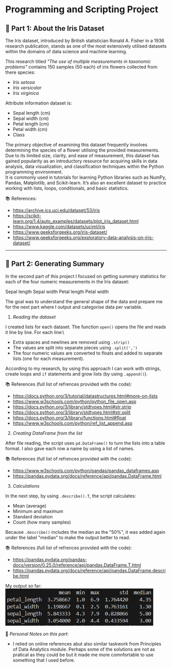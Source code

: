 # Programming and Scripting Project

## 🌸 Part 1: About the Iris Dataset

The Iris dataset, introduced by British statistician Ronald A. Fisher in a 1936 research publication, stands as one of the most extensively utilised datasets within the domains of data science and machine learning.

This research titled *"The use of multiple measurements in taxonomic problems"* contains 150 samples (50 each) of iris flowers collected from there species:
- *Iris setosa*
- *Iris versicolor*
- *Iris virginica* 

Attribute information dataset is:
- Sepal length (cm)
- Sepal width (cm)
- Petal length (cm)
- Petal width (cm)
- Class

The primary objective of examining this dataset frequently involves determining the species of a flower utilising the provided measurements. Due to its limited size, clarity, and ease of measurement, this dataset has gained popularity as an introductory resource for acquiring skills in data analysis, data visualization, and classification techniques within the Python programming environment.\
It is commonly used in tutorials for learning Python libraries such as NumPy, Pandas, Matplotlib, and Scikit-learn. It’s also an excellent dataset to practice working with lists, loops, conditionals, and basic statistics.

📚 References:
- https://archive.ics.uci.edu/dataset/53/iris
- https://scikit-learn.org/1.4/auto_examples/datasets/plot_iris_dataset.html
- https://www.kaggle.com/datasets/uciml/iris
- https://www.geeksforgeeks.org/iris-dataset/
- https://www.geeksforgeeks.org/exploratory-data-analysis-on-iris-dataset/

---

## 🧮 Part 2: Generating Summary

In the second part of this project I focused on getting summary statistics for each of the four numeric measurements in the Iris dataset:

Sepal length
Sepal width
Petal length
Petal width

The goal was to understand the general shape of the data and prepare me for the next part where I output and categorise data per variable.

1. *Reading the dataset*

I created lists for each dataset. The function `open()` opens the file and reads it line by line. For each line:\
- Extra spaces and newlines are removed using `.strip()`
- The values are split into separate pieces using `.split(',')`
- The four numeric values are converted to floats and added to separate lists (one for each measurement).

According to my research, by using this approach I can work with strings, create loops and `if` statements and grow lists (by using `.append()`). 

📚 References (full list of refrences provided with the code):
- https://docs.python.org/3/tutorial/datastructures.html#more-on-lists
- https://www.w3schools.com/python/python_file_open.asp
- https://docs.python.org/3/library/stdtypes.html#str.strip
- https://docs.python.org/3/library/stdtypes.html#str.split
- https://docs.python.org/3/library/functions.html#float
- https://www.w3schools.com/python/ref_list_append.asp

2. *Creating DataFrame from the list*

After file reading, the script uses `pd.DataFrame()` to turn the lists into a table format. I also gave each row a name by using a list of names. 

📚 References (full list of refrences provided with the code):
- https://www.w3schools.com/python/pandas/pandas_dataframes.asp
- https://pandas.pydata.org/docs/reference/api/pandas.DataFrame.html

3. *Calculations*

In the next step, by using `.describe().T`, the script calculates:
- Mean (average)
- Minimum and maximum
- Standard deviation
- Count (how many samples)

Because `.describe()` includes the median as the "50%", it was added again under the label "median" to make the output better to read.

📚 References (full list of refrences provided with the code):
- https://pandas.pydata.org/pandas-docs/version/0.25.0/reference/api/pandas.DataFrame.T.html
- https://pandas.pydata.org/docs/reference/api/pandas.DataFrame.describe.html

My output so far:
![Output](<Part 1 output.png>)


💭 *Personal Notes on this part:*

- I relied on online references abut also similar taskwork from Principles of Data Analytics module. Perhaps some of the solutions are not as pratical as they could be but it made me more comnfortable to use something that I used before.

